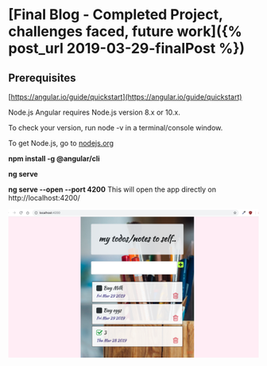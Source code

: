 # [Final Blog - Completed Project, challenges faced, future work]({% post_url 2019-03-29-finalPost %}) 

## Prerequisites 

[https://angular.io/guide/quickstart](https://angular.io/guide/quickstart)

Node.js
Angular requires Node.js version 8.x or 10.x.

To check your version, run node -v in a terminal/console window.

To get Node.js, go to [nodejs.org](https://nodejs.org/en/)


**npm install -g @angular/cli**

**ng serve**

**ng serve --open --port 4200** 
This will open the app directly on http://localhost:4200/


![Final prototype](/images/final.png)

